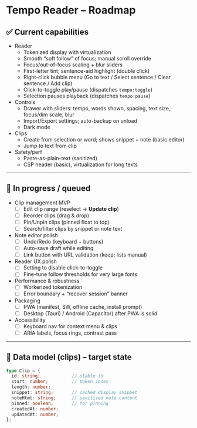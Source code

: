# Tempo Reader – Roadmap

## ✅ Current capabilities
- Reader
  - Tokenized display with virtualization
  - Smooth “soft follow” of focus; manual scroll override
  - Focus/out-of-focus scaling + blur sliders
  - First-letter tint; sentence-aid highlight (double click)
  - Right-click bubble menu (Go to text / Select sentence / Clear sentence / Add clip)
  - Click-to-toggle play/pause (dispatches `tempo:toggle`)
  - Selection pauses playback (dispatches `tempo:pause`)
- Controls
  - Drawer with sliders: tempo, words shown, spacing, text size, focus/dim scale, blur
  - Import/Export settings; auto-backup on unload
  - Dark mode
- Clips
  - Create from selection or word; shows snippet + note (basic editor)
  - Jump to text from clip
- Safety/perf
  - Paste-as-plain-text (sanitized)
  - CSP header (basic), virtualization for long texts

---

## 🚧 In progress / queued
- Clip management MVP
  - [ ] Edit clip range (reselect → **Update clip**)
  - [ ] Reorder clips (drag & drop)
  - [ ] Pin/Unpin clips (pinned float to top)
  - [ ] Search/filter clips by snippet or note text
- Note editor polish
  - [ ] Undo/Redo (keyboard + buttons)
  - [ ] Auto-save draft while editing
  - [ ] Link button with URL validation (keep; lists manual)
- Reader UX polish
  - [ ] Setting to disable click-to-toggle
  - [ ] Fine-tune follow thresholds for very large fonts
- Performance & robustness
  - [ ] Workerized tokenization
  - [ ] Error boundary + “recover session” banner
- Packaging
  - [ ] PWA (manifest, SW, offline cache, install prompt)
  - [ ] Desktop (Tauri) / Android (Capacitor) after PWA is solid
- Accessibility
  - [ ] Keyboard nav for context menu & clips
  - [ ] ARIA labels, focus rings, contrast pass

---

## 📐 Data model (clips) – target state
```ts
type Clip = {
  id: string;            // stable id
  start: number;         // token index
  length: number;
  snippet: string;       // cached display snippet
  noteHtml: string;      // sanitized note content
  pinned: boolean;       // for pinning
  createdAt: number;
  updatedAt: number;
};
